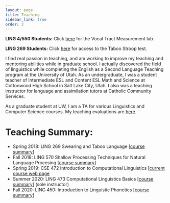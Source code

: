```yaml
---
layout: page
title: Teaching
sidebar_link: true
order: 2
---
```


**LING 4/550 Students:** Click [here](teaching/vtl/index.html) for the Vocal Tract Measurement lab.

**LING 269 Students:**  Click [here](teaching/stroop.html) for access to the Taboo Stroop test.

<!--Teaching is my first love, and I came to linguistics through the English as a Second Language (ESL) Teaching program at the University of Utah.-->I find real passion in teaching, and am working to improve my teaching and mentoring abilities while in graduate school.  I actually discovered the field of linguistics while completing the English as a Second Language Teaching program at the University of Utah.  As an undergraduate, I was a student teacher of Intermediate ESL and Content ESL Math and Science at Cottonwood High School in Salt Lake City, Utah.  I also was a teaching instructor for language and assimilation tutors at Catholic Community Services.

As a graduate student at UW, I am a TA for various Linguistics and Computer Science courses.  My teaching evaluations are [here](docs/teaching_evals.pdf).  <!--I also have <a href=docs/teaching_goals.html>ongoing goals for improving student outcomes</a>.-->

# Teaching Summary:

- Spring 2018:  LING 269 Swearing and Taboo Language \[[course summary](https://myplan.uw.edu/course/#/courses/LING269)\]
- Fall 2018:  LING 570 Shallow Processing Techniques for Natural Language Procesing \[[course summary](https://myplan.uw.edu/course/#/courses/LING570)\]
- Spring 2019:  CSE 472 Introduction to Computational Linguistics \[[current course web page](http://courses.washington.edu/ling472/)
- Summer 2020:  LING 473 Computational Linguistics Basics \[[course summary](https://myplan.uw.edu/course/#/courses/LING473)\] (sole instructor)
- Fall 2020:  LING 450:  Introduction to Linguistic Phonetics \[[course summary](https://myplan.uw.edu/course/#/courses/LING450)\]
